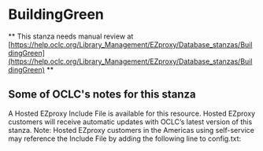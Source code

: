 # BuildingGreen
** This stanza needs manual review at [https://help.oclc.org/Library_Management/EZproxy/Database_stanzas/BuildingGreen](https://help.oclc.org/Library_Management/EZproxy/Database_stanzas/BuildingGreen) **

## Some of OCLC's notes for this stanza

A Hosted EZproxy Include File is available for this resource. Hosted EZproxy customers will receive automatic updates with OCLC&rsquo;s latest version of this stanza. Note: Hosted EZproxy customers in the Americas using self-service may reference the Include File by adding the following line to config.txt:

&nbsp;

&nbsp;
